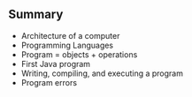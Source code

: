 ## Summary
- Architecture of a computer
- Programming Languages
- Program = objects + operations
- First Java program
- Writing, compiling, and executing a program
- Program errors